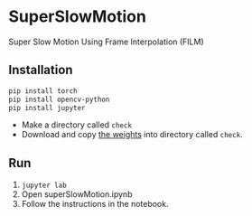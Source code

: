 # SuperSlowMotion
Super Slow Motion Using Frame Interpolation (FILM)

## Installation
```bash
pip install torch
pip install opencv-python
pip install jupyter
```
- Make a directory called `check`
- Download and copy [the weights](https://github.com/dajes/frame-interpolation-pytorch/releases/download/v1.0.2/film_net_fp16.pt) into directory called `check`.
  
## Run
1. `jupyter lab`
2. Open superSlowMotion.ipynb
3. Follow the instructions in the notebook.
